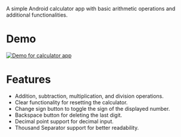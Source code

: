 A simple Android calculator app with basic arithmetic operations and additional functionalities.

# Demo
[![Demo for calculator app](https://img.youtube.com/vi/i16Edn-pUYM/0.jpg)](https://youtube.com/shorts/i16Edn-pUYM)

# Features
- Addition, subtraction, multiplication, and division operations.
- Clear functionality for resetting the calculator.
- Change sign button to toggle the sign of the displayed number.
- Backspace button for deleting the last digit.
- Decimal point support for decimal input.
- Thousand Separator support for better readability.
